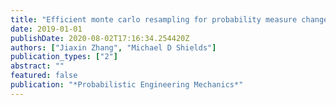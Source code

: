 ```yaml
---
title: "Efficient monte carlo resampling for probability measure changes from bayesian updating"
date: 2019-01-01
publishDate: 2020-08-02T17:16:34.254420Z
authors: ["Jiaxin Zhang", "Michael D Shields"]
publication_types: ["2"]
abstract: ""
featured: false
publication: "*Probabilistic Engineering Mechanics*"
---
```


